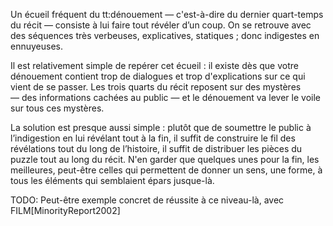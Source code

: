 <!-- Page: #335 Le dénouement explicatif -->

Un écueil fréquent du tt:dénouement — c'est-à-dire du dernier quart-temps du récit — consiste à lui faire tout révéler d’un coup. On se retrouve avec des séquences très verbeuses, explicatives, statiques ; donc indigestes en ennuyeuses.

Il est relativement simple de repérer cet écueil : il existe dès que votre dénouement contient trop de dialogues et trop d'explications sur ce qui vient de se passer. Les trois quarts du récit reposent sur des mystères —&nbsp;des informations cachées au public&nbsp;— et le dénouement va lever le voile sur tous ces mystères.

La solution est presque aussi simple&nbsp;: plutôt que de soumettre le public à l’indigestion en lui révélant tout à la fin, il suffit de construire le fil des révélations tout du long de l’histoire, il suffit de distribuer les pièces du puzzle tout au long du récit. N'en garder que quelques unes pour la fin, les meilleures, peut-être celles qui permettent de donner un sens, une forme, à tous les éléments qui semblaient épars jusque-là.

<adminonly>
  TODO: Peut-être exemple concret de réussite à ce niveau-là, avec FILM[MinorityReport2002]
</adminonly>